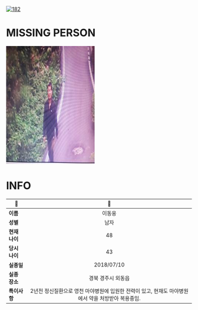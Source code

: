 [![182](https://img.shields.io/badge/%EC%8B%A4%EC%A2%85%EC%8B%A0%EA%B3%A0%EB%8A%94%20%EA%B5%AD%EB%B2%88%EC%97%86%EC%9D%B4-182-blue)](http://safe182.go.kr/index.do)

# MISSING PERSON

<img src="./missing_person.jpg">

# INFO

|🔑|💎|
|--|:--:|
|**이름**|이동웅|
|**성별**|남자|
|**현재 나이**|48|
|**당시 나이**|43|
|**실종일**|2018/07/10|
|**실종 장소**|경북 경주시 외동읍 |
|**특이사항**|2년전 정신질환으로 영천 마야병원에 입원한 전력이 있고, 현재도 마야병원에서 약을 처방받아 복용중임.|

